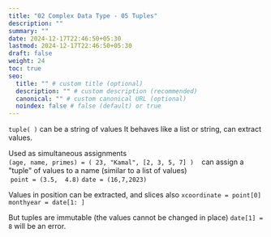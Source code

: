 ```yaml
---
title: "02 Complex Data Type - 05 Tuples"
description: ""
summary: ""
date: 2024-12-17T22:46:50+05:30
lastmod: 2024-12-17T22:46:50+05:30
draft: false
weight: 24
toc: true
seo:
  title: "" # custom title (optional)
  description: "" # custom description (recommended)
  canonical: "" # custom canonical URL (optional)
  noindex: false # false (default) or true
---
```



`tuple( )`
can be a string of values
It behaves like a list or string, can extract values.

Used as simultaneous assignments    
`(age, name, primes) = ( 23, "Kamal", [2, 3, 5, 7] )`
  
 can assign a "tuple" of values to a name (similar to a list of values)   
 `point = (3.5,  4.8)`
`date = (16,7,2023)`


Values in position can be extracted, and slices also
`xcoordinate = point[0]`
`monthyear = date[1: ]`

But tuples are immutable (the values cannot be changed in place)
`date[1] = 8` will be an error.
